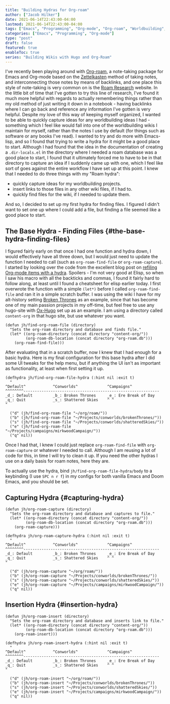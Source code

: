 ```yaml
---
title: "Building Hydras for Org-roam"
author: ["Jacob Hilker"]
date: 2021-06-14T22:43:00-04:00
lastmod: 2021-06-14T22:43:00-04:00
tags: ["Emacs", "Programming", "Org-mode", "Org-roam", "Worldbuilding", "Wikis"]
categories: ["Emacs", "Programming", "Org-mode"]
type: "post"
draft: false
featured: true
enableToc: true
series: "Building Wikis with Hugo and Org-Roam"
---
```


I've recently been playing around with [Org-roam](https://github.com/org-roam/org-roam), a note-taking package for Emacs and Org-mode based on the [Zettelkasten](https://en.wikipedia.org/wiki/Zettelkasten) method of taking notes, and interconnecting those notes by means of backlinks, and one place this style of note-taking is very common on is the [Roam Research](https://roamresearch.com) website. In the little bit of time that I've gotten to try this line of research, I've found it much more helpful with regards to actually remembering things rather than my old method of just writing it down in a notebook - having backlinks where I can go back and reference any information I've gotten is very helpful. Despite my love of this way of keeping myself organized, I wanted to be able to quickly capture ideas for any worldbuilding ideas I had - something which I feel like would fall into one of the worldbuilding wikis I maintain for myself, rather than the notes I use by default (for things such as software or any books I've read). I wanted to try and do more with Emacs-lisp, and so I found that trying to write a hydra for it might be a good place to start. Although I had found that the idea in the documentation of creating a `.dir-locals.el` in the directory where I needed a roam database was a good place to start, I found that it ultimately forced me to have to be in that directory to capture an idea if I suddenly came up with one, which I feel like sort of goes against the entire workflow I have set up at this point. I knew that I needed to do three things with my "Roam hydra":

-   quickly capture ideas for my worldbuilding projects.
-   insert links to those files in any other wiki files, if I had to.
-   quickly find files for the wiki, if I needed to update them.

And so, I decided to set up my first hydra for finding files. I figured I didn't want to set one up where I could add a file, but finding a file seemed like a good place to start.


## The Base Hydra - Finding Files {#the-base-hydra-finding-files}

I figured fairly early on that once I had one function and hydra down, I would effectively have all three down, but I would just need to update the function I needed to call (such as `org-roam-find-file` or `org-roam-capture`). I started by looking over the code from the excellent blog post on [refiling Org-mode items with a hydra](https://mollermara.com/blog/Fast-refiling-in-org-mode-with-hydras/). Spoilers - I'm not very good at Elisp, so when I saw his macro with all the backticks and commas, I found it fairly hard to follow along, at least until I found a cheatsheet for elisp earlier today. I first overwrote the function with a simple `(let*)` before I called `org-roam-find-file` and ran it in a simple scratch buffer. I was using the wiki I have for my alt-history setting [Broken Thrones](https://brokenthrones.jhilker.com) as an example, since that has become one of my main passion projects in my off-time, but feel free to use any hugo-site with [Ox-Hugo](https://github.com/kaushalmodi/ox-hugo) set up as an example. I am using a directory called `content-org` in that hugo site, but use whatever you want.

```emacs-lisp
(defun jh/find-org-roam-file (directory)
  "Sets the org-roam directory and database and finds file."
  (let* ((org-roam-directory (concat directory "content-org/"))
         (org-roam-db-location (concat directory "org-roam.db")))
    (org-roam-find-file)))
```

After evaluating that in a scratch buffer, now I knew that I had enough for a basic hydra. Here is my final configuration for this base hydra after I did some UI tweaks for the help menu, but if anything the UI isn't as important as functionality, at least when first setting it up.

```emacs-lisp
(defhydra jh/find-org-roam-file-hydra (:hint nil :exit t)
  "
^Default^            ^Conworlds^             ^Campaigns^
^^^^^^^^------------------------------------------------------------
_d_: Default         _b_: Broken Thrones     _e_: Ere Break of Day
_q_: Quit            _s_: Shattered Skies    ^ ^
"

  ("d" (jh/find-org-roam-file "~/org/roam/"))
  ("b" (jh/find-org-roam-file "~/Projects/conworlds/brokenThrones/"))
  ("s" (jh/find-org-roam-file "~/Projects/conworlds/shatteredSkies/"))
  ("e" (jh/find-org-roam-file "~/Projects/campaigns/mirkwoodCampaign/"))
  ("q" nil))
```

Once I had that, I knew I could just replace `org-roam-find-file` with `org-roam-capture` or whatever I needed to call. Although I am reusing a lot of code for this, in time I will try to clean it up. If you need the other hydras I use on a daily basis for roam notes, here they are.

To actually use the hydra, bind `jh/find-org-roam-file-hydra/body` to a keybinding (I use `SPC n r f`) in my configs for both vanilla Emacs and Doom Emacs, and you should be set.


## Capturing Hydra {#capturing-hydra}

```emacs-lisp
(defun jh/org-roam-capture (directory)
  "Sets the org-roam directory and database and captures to file."
  (let* ((org-roam-directory (concat directory "content-org/"))
         (org-roam-db-location (concat directory "org-roam.db")))
    (org-roam-capture)))

(defhydra jh/org-roam-capture-hydra (:hint nil :exit t)
  "
^Default^            ^Conworlds^             ^Campaigns^
^^^^^^^^------------------------------------------------------------
_d_: Default         _b_: Broken Thrones     _e_: Ere Break of Day
_q_: Quit            _s_: Shattered Skies    ^ ^
"

  ("d" (jh/org-roam-capture "~/org/roam/"))
  ("b" (jh/org-roam-capture "~/Projects/conworlds/brokenThrones/"))
  ("s" (jh/org-roam-capture "~/Projects/conworlds/shatteredSkies/"))
  ("e" (jh/org-roam-capture "~/Projects/campaigns/mirkwoodCampaign/"))
  ("q" nil))
```


## Insertion Hydra {#insertion-hydra}

```emacs-lisp
(defun jh/org-roam-insert (directory)
  "Sets the org-roam directory and database and inserts link to file."
  (let* ((org-roam-directory (concat directory "content-org/"))
         (org-roam-db-location (concat directory "org-roam.db")))
    (org-roam-insert)))

(defhydra jh/org-roam-insert-hydra (:hint nil :exit t)
  "
^Default^            ^Conworlds^             ^Campaigns^
^^^^^^^^------------------------------------------------------------
_d_: Default         _b_: Broken Thrones     _e_: Ere Break of Day
_q_: Quit            _s_: Shattered Skies    ^ ^
"

  ("d" (jh/org-roam-insert "~/org/roam/"))
  ("b" (jh/org-roam-insert "~/Projects/conworlds/brokenThrones/"))
  ("s" (jh/org-roam-insert "~/Projects/conworlds/shatteredSkies/"))
  ("e" (jh/org-roam-insert "~/Projects/campaigns/mirkwoodCampaign/"))
  ("q" nil))
```